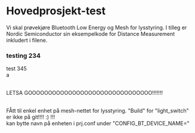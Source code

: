 # Hovedprosjekt-test
Vi skal prøvekjøre Bluetooth Low Energy og Mesh for lysstyring. I tilleg er Nordic Semiconductor sin eksempelkode for Distance Measurement inkludert i filene.
### testing 234 
test 345
<br> a

<br> LETSA GOOOOOOOOOOOOOOOOOOOOOOOOOOOOOOO!!!!!!!

<br> FÅtt til enkel enhet på mesh-nettet for lysstyring. 
"Build" for "light_switch" er ikke på git!!!! :) !!!
<br> kan bytte navn på enheten i prj.conf under "CONFIG_BT_DEVICE_NAME="
